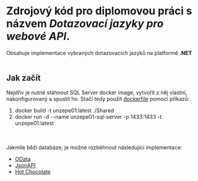 # Zdrojový kód pro diplomovou práci s názvem *Dotazovací jazyky pro webové API*.
Obsahuje implementace vybraných dotazovacích jazyků na platformě **.NET**<br /><br />
## Jak začít
Nejdřív je nutné stáhnout SQL Server docker image, vytvořit z něj vlastní, nakonfigurovaný a spustit ho. Stačí tedy použít [dockerfile](https://github.com/unzeitip/WebAPI-Query-Languages/blob/main/Shared/dockerfile) pomocí příkazů:
1. docker build -t unzepe01:latest ./Shared<br />
2. docker run -d --name unzepe01-sql-server -p 1433:1433 -t unzepe01:latest<br />
<br /><br />

Jakmile běží databáze, je možné rozběhnout následující implementace:<br />
- [OData](https://github.com/unzeitip/WebAPI-Query-Languages/tree/main/OData)<br />
- [JsonAPI](https://github.com/unzeitip/WebAPI-Query-Languages//tree/main/JsonApi)<br />
- [Hot Chocolate](https://github.com/unzeitip/WebAPI-Query-Languages/tree/Dotnet/HotChocolate)<br />